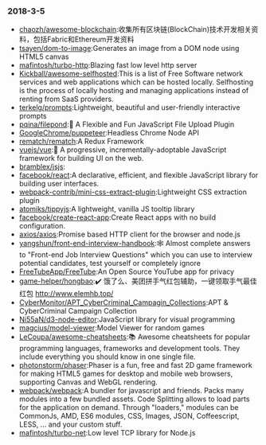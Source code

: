 ### 2018-3-5 
* [chaozh/awesome-blockchain](https://github.com//chaozh/awesome-blockchain):收集所有区块链(BlockChain)技术开发相关资料，包括Fabric和Ethereum开发资料 
* [tsayen/dom-to-image](https://github.com//tsayen/dom-to-image):Generates an image from a DOM node using HTML5 canvas 
* [mafintosh/turbo-http](https://github.com//mafintosh/turbo-http):Blazing fast low level http server 
* [Kickball/awesome-selfhosted](https://github.com//Kickball/awesome-selfhosted):This is a list of Free Software network services and web applications which can be hosted locally. Selfhosting is the process of locally hosting and managing applications instead of renting from SaaS providers. 
* [terkelg/prompts](https://github.com//terkelg/prompts):Lightweight, beautiful and user-friendly interactive prompts 
* [pqina/filepond](https://github.com//pqina/filepond):🌊 A Flexible and Fun JavaScript File Upload Plugin 
* [GoogleChrome/puppeteer](https://github.com//GoogleChrome/puppeteer):Headless Chrome Node API 
* [rematch/rematch](https://github.com//rematch/rematch):A Redux Framework 
* [vuejs/vue](https://github.com//vuejs/vue):🖖 A progressive, incrementally-adoptable JavaScript framework for building UI on the web. 
* [bramblex/jsjs](https://github.com//bramblex/jsjs): 
* [facebook/react](https://github.com//facebook/react):A declarative, efficient, and flexible JavaScript library for building user interfaces. 
* [webpack-contrib/mini-css-extract-plugin](https://github.com//webpack-contrib/mini-css-extract-plugin):Lightweight CSS extraction plugin 
* [atomiks/tippyjs](https://github.com//atomiks/tippyjs):A lightweight, vanilla JS tooltip library 
* [facebook/create-react-app](https://github.com//facebook/create-react-app):Create React apps with no build configuration. 
* [axios/axios](https://github.com//axios/axios):Promise based HTTP client for the browser and node.js 
* [yangshun/front-end-interview-handbook](https://github.com//yangshun/front-end-interview-handbook):🕸 Almost complete answers to "Front-end Job Interview Questions" which you can use to interview potential candidates, test yourself or completely ignore 
* [FreeTubeApp/FreeTube](https://github.com//FreeTubeApp/FreeTube):An Open Source YouTube app for privacy 
* [game-helper/hongbao](https://github.com//game-helper/hongbao):✔️ 饿了么、美团拼手气红包辅助，一键领取手气最佳红包 http://www.elemhb.top/ 
* [CyberMonitor/APT_CyberCriminal_Campagin_Collections](https://github.com//CyberMonitor/APT_CyberCriminal_Campagin_Collections):APT & CyberCriminal Campaign Collection 
* [Ni55aN/d3-node-editor](https://github.com//Ni55aN/d3-node-editor):JavaScript library for visual programming 
* [magcius/model-viewer](https://github.com//magcius/model-viewer):Model Viewer for random games 
* [LeCoupa/awesome-cheatsheets](https://github.com//LeCoupa/awesome-cheatsheets):📚 Awesome cheatsheets for popular programming languages, frameworks and development tools. They include everything you should know in one single file. 
* [photonstorm/phaser](https://github.com//photonstorm/phaser):Phaser is a fun, free and fast 2D game framework for making HTML5 games for desktop and mobile web browsers, supporting Canvas and WebGL rendering. 
* [webpack/webpack](https://github.com//webpack/webpack):A bundler for javascript and friends. Packs many modules into a few bundled assets. Code Splitting allows to load parts for the application on demand. Through "loaders," modules can be CommonJs, AMD, ES6 modules, CSS, Images, JSON, Coffeescript, LESS, ... and your custom stuff. 
* [mafintosh/turbo-net](https://github.com//mafintosh/turbo-net):Low level TCP library for Node.js 
